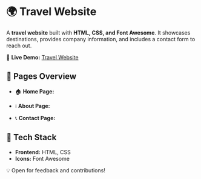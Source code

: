# 🌍 Travel Website  

A  **travel website** built with **HTML, CSS, and Font Awesome**. It showcases  destinations, provides company information, and includes a contact form to reach out.  

🔗 **Live Demo:** [Travel Website](https://bindhyadulal.github.io/Travel_Website/)  

## 🔹 Pages Overview  
- 🏠 **Home Page:**  

- ℹ️ **About Page:**  

- 📞 **Contact Page:**  

## 🔧 Tech Stack  
- **Frontend:** HTML, CSS  
- **Icons:** Font Awesome  

💡 Open for feedback and contributions!  
